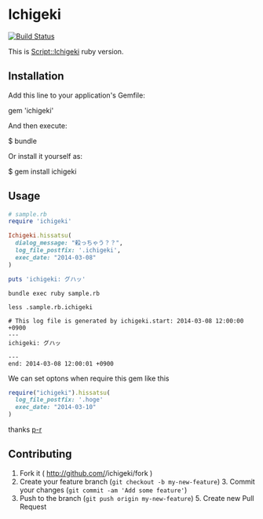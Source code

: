 # Ichigeki
[![Build Status ](https://api.travis-ci.org/Konboi/ichigeki.png?branch=master)](https://travis-ci.org/Konboi/ichigeki)

This is [Script::Ichigeki](https://github.com/Songmu/p5-Script-Ichigeki) ruby version.

## Installation

Add this line to your application's Gemfile:

gem 'ichigeki'

And then execute:

$ bundle

Or install it yourself as:

$ gem install ichigeki

## Usage

```ruby
# sample.rb
require 'ichigeki'

Ichigeki.hissatsu(
  dialog_message: "殺っちゃう？？",
  log_file_postfix: '.ichigeki',
  exec_date: "2014-03-08"
)

puts 'ichigeki: グハッ'

```

```
bundle exec ruby sample.rb
```

```
less .sample.rb.ichigeki
```

```
# This log file is generated by ichigeki.start: 2014-03-08 12:00:00 +0900
---
ichigeki: グハッ

---
end: 2014-03-08 12:00:01 +0900
```


We can set optons when require this gem like this

```ruby
require("ichigeki").hissatsu(
  log_file_postfix: '.hoge'
  exec_date: "2014-03-10"
)

```

thanks [p-r](https://github.com/Konboi/ichigeki/pull/1)

## Contributing

1. Fork it ( http://github.com/<my-github-username>/ichigeki/fork )
2. Create your feature branch (`git checkout -b my-new-feature`)
    3. Commit your changes (`git commit -am 'Add some feature'`)
4. Push to the branch (`git push origin my-new-feature`)
    5. Create new Pull Request
